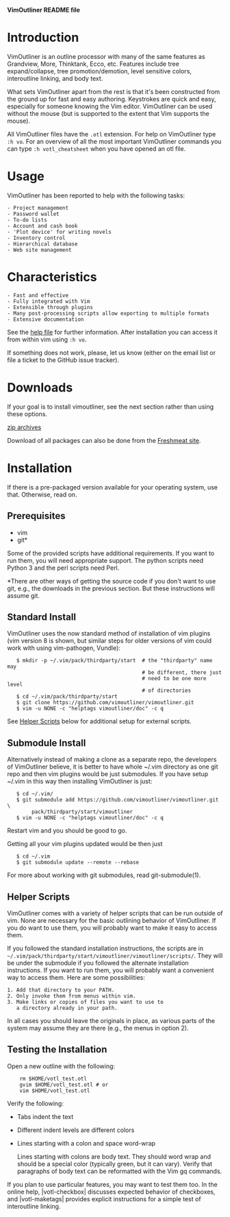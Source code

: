 **VimOutliner README file**

Introduction
============

VimOutliner is an outline processor with many of the same features
as Grandview, More, Thinktank, Ecco, etc. Features include tree
expand/collapse, tree promotion/demotion, level sensitive colors,
interoutline linking, and body text.

What sets VimOutliner apart from the rest is that it's been constructed
from the ground up for fast and easy authoring.  Keystrokes are quick and
easy, especially for someone knowing the Vim editor. VimOutliner can be
used without the mouse (but is supported to the extent that Vim supports
the mouse). 

All VimOutliner files have the `.otl` extension. For help on
VimOutliner type `:h vo`. For an overview of all the most important
VimOutliner commands you can type `:h votl_cheatsheet` when you have
opened an otl file.


Usage
=====
VimOutliner has been reported to help with the following tasks:

    - Project management
    - Password wallet
    - To-do lists
    - Account and cash book
    - 'Plot device' for writing novels
    - Inventory control
    - Hierarchical database
    - Web site management

Characteristics
===============

    - Fast and effective
    - Fully integrated with Vim
    - Extensible through plugins
    - Many post-processing scripts allow exporting to multiple formats
    - Extensive documentation

See the [help file](doc/votl.txt) for further information.  After
installation you can access it from within vim using `:h vo`.

If something does not work, please, let us know (either on the email
list or file a ticket to the GitHub issue tracker).

Downloads
=========
If your goal is to install vimoutliner, see the next section rather
than using these options.

[zip archives](https://github.com/vimoutliner/vimoutliner/downloads)

Download of all packages can also be done from the [Freshmeat
site](http://freecode.com/projects/vimoutliner).

Installation
============

If there is a pre-packaged version available for your operating
system, use that.  Otherwise, read on.

Prerequisites
-------------

- vim
- git*

Some of the provided scripts have additional requirements.  If you
want to run them, you will need  appropriate support.  The python
scripts need Python 3 and the perl scripts need Perl.

*There are other ways of getting the source code if you don't want to
use git, e.g., the downloads in the previous section.  But these
instructions will assume git.

Standard Install
----------------

VimOutliner uses the now standard method of installation of vim
plugins (vim version 8 is shown, but similar steps for older versions
of vim could work with using vim-pathogen, Vundle):
```shell
   $ mkdir -p ~/.vim/pack/thirdparty/start  # the "thirdparty" name may
                                            # be different, there just
                                            # need to be one more level
                                            # of directories
   $ cd ~/.vim/pack/thirdparty/start
   $ git clone https://github.com/vimoutliner/vimoutliner.git
   $ vim -u NONE -c "helptags vimoutliner/doc" -c q
```

See [Helper Scripts](#helper-scripts) below for additional setup for external scripts.

Submodule Install
------------------

Alternatively instead of making a clone as a separate repo, the
developers of VimOutliner believe, it is better to have whole ~/.vim
directory as one git repo and then vim plugins would be just submodules.
If you have setup ~/.vim in this way then installing VimOutliner is
just:
```shell
   $ cd ~/.vim/
   $ git submodule add https://github.com/vimoutliner/vimoutliner.git \
        pack/thirdparty/start/vimoutliner
   $ vim -u NONE -c "helptags vimoutliner/doc" -c q
```
Restart vim and you should be good to go. 

Getting all your vim plugins updated would be then just
```shell
   $ cd ~/.vim
   $ git submodule update --remote --rebase
```
For more about working with git submodules, read git-submodule(1).

Helper Scripts
--------------
VimOutliner comes with a variety of helper scripts that can be run
outside of vim.  None are necessary for the basic outlining behavior
of VimOutliner.  If you do want to use them, you will probably want to
make it easy to access them.

If you followed the standard installation instructions, the scripts
are in
`~/.vim/pack/thirdparty/start/vimoutliner/vimoutliner/scripts/`.  They
will be under the submodule if you followed the alternate installation
instructions.   If you want to run them, you
will probably want a convenient way to access them.  Here are some
possibilities:

	1. Add that directory to your PATH.
	2. Only invoke them from menus within vim.
	3. Make links or copies of files you want to use to
	   a directory already in your path.
In all cases you should leave the originals in place, as various parts
of the system may assume they are there (e.g., the menus in option 2).

Testing the Installation
------------------------
Open a new outline with the following:
```shell
    rm $HOME/votl_test.otl
    gvim $HOME/votl_test.otl # or 
    vim $HOME/votl_test.otl
```

Verify the following:
- Tabs indent the text
- Different indent levels are different colors
- Lines starting with a colon and space word-wrap

  Lines starting with colons are body text. They should word wrap and
  should be a special color (typically green, but it can vary). Verify
  that paragraphs of body text can be reformatted with the Vim gq
  commands.

If you plan to use particular features, you may want to test them
too. In the online help, |votl-checkbox| discusses expected behavior
of checkboxes, and |votl-maketags| provides explicit instructions for
a simple test of interoutline linking.



